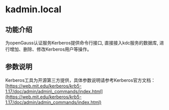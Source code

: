 # kadmin.local<a name="ZH-CN_TOPIC_0249632275"></a>

## 功能介绍<a name="zh-cn_topic_0237152429_section10172172474817"></a>

为openGauss认证服务Kerberos提供命令行接口, 直接接入kdc服务的数据库, 进行增加、删除、修改Kerberos用户等操作。

## 参数说明<a name="zh-cn_topic_0237152429_zh-cn_topic_0059778103_se0ebdb25733f42f5b4286a1fc7e54a13"></a>

Kerberos工具为开源第三方提供，具体参数说明请参考Kerberos官方文档：[https://web.mit.edu/kerberos/krb5-1.17/doc/admin/admin\_commands/index.html](https://web.mit.edu/kerberos/krb5-1.17/doc/admin/admin_commands/index.html)

